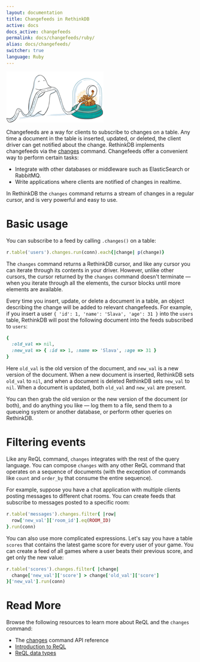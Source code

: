 ```yaml
---
layout: documentation
title: Changefeeds in RethinkDB
active: docs
docs_active: changefeeds
permalink: docs/changefeeds/ruby/
alias: docs/changefeeds/
switcher: true
language: Ruby
---
```


<img alt="Data Modeling Illustration" class="api_command_illustration"
    src="/assets/images/docs/api_illustrations/change-feeds.png" />


Changefeeds are a way for clients to subscribe to changes on a
table. Any time a document in the table is inserted, updated, or
deleted, the client driver can get notified about the
change. RethinkDB implements changefeeds via the
[changes](/api/ruby/changes) command. Changefeeds offer a
convenient way to perform certain tasks:

- Integrate with other databases or middleware such as ElasticSearch or RabbitMQ.
- Write applications where clients are notified of changes in realtime.

In RethinkDB the `changes` command returns a stream of changes in a
regular cursor, and is very powerful and easy to use.

# Basic usage #

You can subscribe to a feed by calling `.changes()` on a table:

```rb
r.table('users').changes.run(conn).each{|change| p(change)}
```

The `changes` command returns a RethinkDB cursor, and like any cursor
you can iterate through its contents in your driver. However, unlike
other cursors, the cursor returned by the `changes` command doesn't
terminate &mdash; when you iterate through all the elements, the
cursor blocks until more elements are available.

Every time you insert, update, or delete a document in a table, an
object describing the change will be added to relevant
changefeeds. For example, if you insert a user `{ 'id': 1, 'name':
'Slava', 'age': 31 }` into the `users` table, RethinkDB will post the
following document into the feeds subscribed to `users`:

```rb
{
  :old_val => nil,
  :new_val => { :id => 1, :name => 'Slava', :age => 31 }
}
```

Here `old_val` is the old version of the document, and `new_val` is a
new version of the document. When a new document is inserted,
RethinkDB sets `old_val` to `nil`, and when a document is deleted
RethinkDB sets `new_val` to `nil`. When a document is updated, both
`old_val` and `new_val` are present.

You can then grab the old version or the new version of the document
(or both), and do anything you like &mdash; log them to a file, send
them to a queueing system or another database, or perform other
queries on RethinkDB.

# Filtering events #

Like any ReQL command, `changes` integrates with the rest of the query
language. You can compose `changes` with any other ReQL command that
operates on a sequence of documents (with the exception of commands
like `count` and `order_by` that consume the entire sequence).

For example, suppose you have a chat application with multiple clients
posting messages to different chat rooms. You can create feeds that
subscribe to messages posted to a specific room:

```rb
r.table('messages').changes.filter{ |row|
  row['new_val']['room_id'].eq(ROOM_ID)
}.run(conn)
```

You can also use more complicated expressions. Let's say you have a
table `scores` that contains the latest game score for every user of
your game. You can create a feed of all games where a user beats their
previous score, and get only the new value:

```rb
r.table('scores').changes.filter{ |change|
  change['new_val']['score'] > change['old_val']['score']
}['new_val'].run(conn)
```

# Read More #

Browse the following resources to learn more about ReQL and the
`changes` command:

- The [changes](/api/ruby/changes) command API reference
- [Introduction to ReQL](/docs/introduction-to-reql/)
- [ReQL data types](/docs/data-types/)
